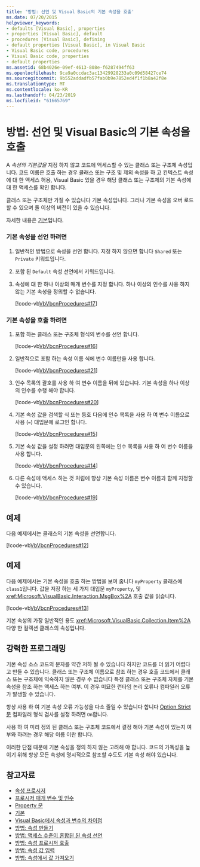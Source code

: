 ```yaml
---
title: '방법: 선언 및 Visual Basic의 기본 속성을 호출'
ms.date: 07/20/2015
helpviewer_keywords:
- defaults [Visual Basic], properties
- properties [Visual Basic], default
- procedures [Visual Basic], defining
- default properties [Visual Basic], in Visual Basic
- Visual Basic code, procedures
- Visual Basic code, properties
- default properties
ms.assetid: 68b4026e-09ef-4613-808e-f6287494ff63
ms.openlocfilehash: 9ca9a0ccdac3ac13429928233a0c09d58427ce74
ms.sourcegitcommit: 9b552addadfb57fab0b9e7852ed4f1f1b8a42f8e
ms.translationtype: MT
ms.contentlocale: ko-KR
ms.lasthandoff: 04/23/2019
ms.locfileid: "61665769"
---
```

# <a name="how-to-declare-and-call-a-default-property-in-visual-basic"></a>방법: 선언 및 Visual Basic의 기본 속성을 호출
A *속성의 기본값을* 지정 하지 않고 코드에 액세스할 수 있는 클래스 또는 구조체 속성입니다. 코드 이름은 호출 하는 경우 클래스 또는 구조 및 제외 속성을 하 고 컨텍스트 속성에 대 한 액세스 허용, Visual Basic 있을 경우 해당 클래스 또는 구조체의 기본 속성에 대 한 액세스를 확인 합니다.  
  
 클래스 또는 구조체만 가질 수 있습니다 기본 속성입니다. 그러나 기본 속성을 오버 로드할 수 있으며 둘 이상의 버전이 있을 수 있습니다.  
  
 자세한 내용은 [기본](../../../../visual-basic/language-reference/modifiers/default.md)입니다.  
  
### <a name="to-declare-a-default-property"></a>기본 속성을 선언 하려면  
  
1. 일반적인 방법으로 속성을 선언 합니다. 지정 하지 않으면 합니다 `Shared` 또는 `Private` 키워드입니다.  
  
2. 포함 된 `Default` 속성 선언에서 키워드입니다.  
  
3. 속성에 대 한 하나 이상의 매개 변수를 지정 합니다. 하나 이상의 인수를 사용 하지 않는 기본 속성을 정의할 수 없습니다.  
  
     [!code-vb[VbVbcnProcedures#17](~/samples/snippets/visualbasic/VS_Snippets_VBCSharp/VbVbcnProcedures/VB/Class1.vb#17)]  
  
### <a name="to-call-a-default-property"></a>기본 속성을 호출 하려면  
  
1. 포함 하는 클래스 또는 구조체 형식의 변수를 선언 합니다.  
  
     [!code-vb[VbVbcnProcedures#16](~/samples/snippets/visualbasic/VS_Snippets_VBCSharp/VbVbcnProcedures/VB/Class1.vb#16)]  
  
2. 일반적으로 포함 하는 속성 이름 식에 변수 이름만을 사용 합니다.  
  
     [!code-vb[VbVbcnProcedures#21](~/samples/snippets/visualbasic/VS_Snippets_VBCSharp/VbVbcnProcedures/VB/Class1.vb#21)]  
  
3. 인수 목록의 괄호를 사용 하 여 변수 이름을 뒤에 있습니다. 기본 속성을 하나 이상의 인수를 수행 해야 합니다.  
  
     [!code-vb[VbVbcnProcedures#20](~/samples/snippets/visualbasic/VS_Snippets_VBCSharp/VbVbcnProcedures/VB/Class1.vb#20)]  
  
4. 기본 속성 값을 검색할 식 또는 등호 다음에 인수 목록을 사용 하 여 변수 이름으로 사용 (`=`) 대입문에 로그인 합니다.  
  
     [!code-vb[VbVbcnProcedures#15](~/samples/snippets/visualbasic/VS_Snippets_VBCSharp/VbVbcnProcedures/VB/Class1.vb#15)]  
  
5. 기본 속성 값을 설정 하려면 대입문의 왼쪽에는 인수 목록을 사용 하 여 변수 이름을 사용 합니다.  
  
     [!code-vb[VbVbcnProcedures#14](~/samples/snippets/visualbasic/VS_Snippets_VBCSharp/VbVbcnProcedures/VB/Class1.vb#14)]  
  
6. 다른 속성에 액세스 하는 것 처럼에 항상 기본 속성 이름은 변수 이름과 함께 지정할 수 있습니다.  
  
     [!code-vb[VbVbcnProcedures#19](~/samples/snippets/visualbasic/VS_Snippets_VBCSharp/VbVbcnProcedures/VB/Class1.vb#19)]  
  
## <a name="example"></a>예제  
 다음 예제에서는 클래스의 기본 속성을 선언합니다.  
  
 [!code-vb[VbVbcnProcedures#12](~/samples/snippets/visualbasic/VS_Snippets_VBCSharp/VbVbcnProcedures/VB/Class1.vb#12)]  
  
## <a name="example"></a>예제  
 다음 예제에서는 기본 속성을 호출 하는 방법을 보여 줍니다 `myProperty` 클래스에 `class1`입니다. 값을 저장 하는 세 가지 대입문 `myProperty`, 및 <xref:Microsoft.VisualBasic.Interaction.MsgBox%2A> 호출 값을 읽습니다.  
  
 [!code-vb[VbVbcnProcedures#13](~/samples/snippets/visualbasic/VS_Snippets_VBCSharp/VbVbcnProcedures/VB/Class1.vb#13)]  
  
 기본 속성의 가장 일반적인 용도 <xref:Microsoft.VisualBasic.Collection.Item%2A> 다양 한 컬렉션 클래스의 속성입니다.  
  
## <a name="robust-programming"></a>강력한 프로그래밍  
 기본 속성 소스 코드의 문자를 약간 저하 될 수 있습니다 하지만 코드를 더 읽기 어렵다고 만들 수 있습니다. 클래스 또는 구조체 이름으로 참조 하는 경우 호출 코드에서 클래스 또는 구조체에 익숙하지 않은 경우 수 없습니다 특정 클래스 또는 구조체 자체를 기본 속성을 참조 하는 액세스 하는 여부. 이 경우 미묘한 런타임 논리 오류나 컴파일러 오류가 발생할 수 있습니다.  
  
 항상 사용 하 여 기본 속성 오류 가능성을 다소 줄일 수 있습니다 합니다 [Option Strict 문](../../../../visual-basic/language-reference/statements/option-strict-statement.md) 컴파일러 형식 검사를 설정 하려면 `On`합니다.  
  
 사용 하 여 미리 정의 된 클래스 또는 구조체 코드에서 결정 해야 기본 속성이 있는지 여부와 하려는 경우 해당 이름 이란 합니다.  
  
 이러한 단점 때문에 기본 속성을 정의 하지 않는 고려해 야 합니다. 코드의 가독성을 높이기 위해 항상 모든 속성에 명시적으로 참조할 수도도 기본 속성 해야 있습니다.  
  
## <a name="see-also"></a>참고자료

- [속성 프로시저](./property-procedures.md)
- [프로시저 매개 변수 및 인수](./procedure-parameters-and-arguments.md)
- [Property 문](../../../../visual-basic/language-reference/statements/property-statement.md)
- [기본](../../../../visual-basic/language-reference/modifiers/default.md)
- [Visual Basic에서 속성과 변수의 차이점](./differences-between-properties-and-variables.md)
- [방법: 속성 만들기](./how-to-create-a-property.md)
- [방법: 액세스 수준이 혼합된 된 속성 선언](./how-to-declare-a-property-with-mixed-access-levels.md)
- [방법: 속성 프로시저 호출](./how-to-call-a-property-procedure.md)
- [방법: 속성 값 입력](./how-to-put-a-value-in-a-property.md)
- [방법: 속성에서 값 가져오기](./how-to-get-a-value-from-a-property.md)
